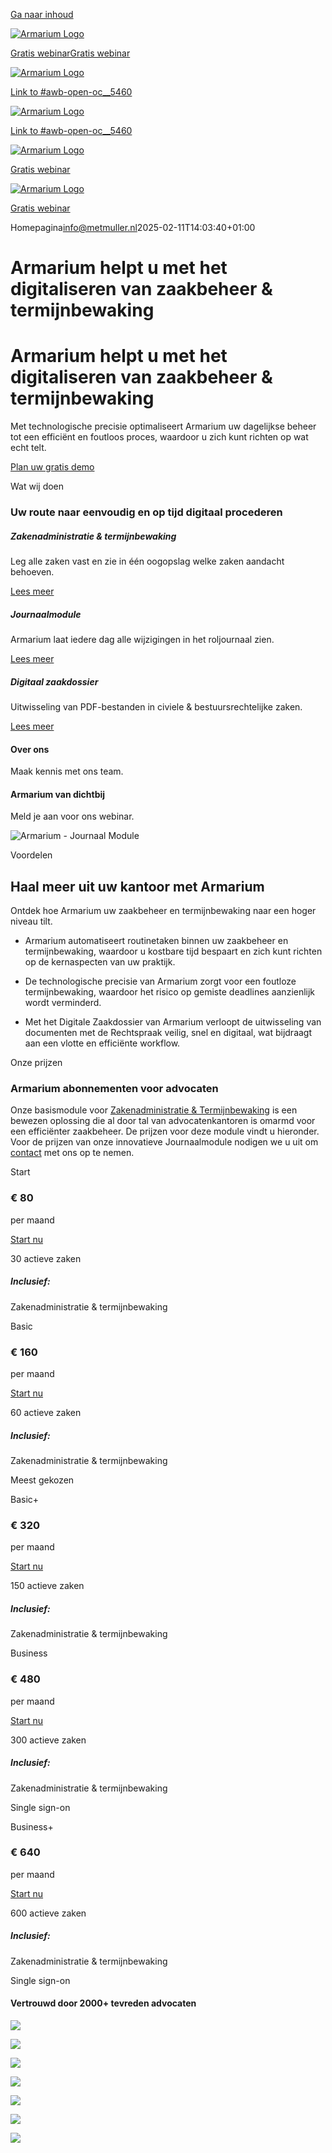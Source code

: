 [Ga naar inhoud](https://armarium.nl/#content)

[![Armarium Logo](https://armarium.nl/wp-content/uploads/2023/11/Armarium-logo.svg)](https://armarium.nl/)

[Gratis webinarGratis webinar](https://armarium.nl/uncategorized/webinar/)

[![Armarium Logo](data:image/svg+xml)](https://armarium.nl/)

[Link to #awb-open-oc__5460](https://armarium.nl/#awb-open-oc__5460)

[![Armarium Logo](data:image/svg+xml)](https://armarium.nl/)

[Link to #awb-open-oc__5460](https://armarium.nl/#awb-open-oc__5460)

[![Armarium Logo](data:image/svg+xml)](https://armarium.nl/)

[Gratis webinar](https://armarium.nl/webinar/)

[![Armarium Logo](data:image/svg+xml)](https://armarium.nl/)

[Gratis webinar](https://armarium.nl/webinar/)

Homepagina[info@metmuller.nl](https://armarium.nl/author/infometmuller-nl/ "Berichten van info@metmuller.nl")2025-02-11T14:03:40+01:00

# Armarium helpt u met het **digitaliseren** van zaakbeheer & termijnbewaking

# Armarium helpt u met het **digitaliseren** van zaakbeheer & termijnbewaking

Met technologische precisie optimaliseert Armarium uw dagelijkse beheer tot een efficiënt en foutloos proces, waardoor u zich kunt richten op wat echt telt.

[Plan uw gratis demo](https://armarium.nl/demo/)

Wat wij doen

### Uw route naar **eenvoudig** en op tijd   digitaal procederen

##### Zakenadministratie & termijnbewaking

Leg alle zaken vast en zie in één oogopslag welke zaken aandacht behoeven.

[Lees meer](https://armarium.nl/diensten/zakenadministratie-termijnbewaking/)

##### Journaalmodule

Armarium laat iedere dag alle wijzigingen in het roljournaal zien.

[Lees meer](https://armarium.nl/diensten/journaalmodule/)

##### Digitaal zaakdossier

Uitwisseling van PDF-bestanden in civiele & bestuursrechtelijke zaken.

[Lees meer](https://armarium.nl/diensten/digitaal-zaakdossier/)

#### Over ons

Maak kennis met ons team.

#### Armarium van dichtbij

Meld je aan voor ons webinar.

![Armarium - Journaal Module](https://armarium.nl/wp-content/uploads/2023/11/Armarium-Journaal-Module-1-1.png)

Voordelen

## Haal meer uit uw kantoor met Armarium

Ontdek hoe Armarium uw zaakbeheer en termijnbewaking naar een hoger niveau tilt.

- Armarium automatiseert routinetaken binnen uw zaakbeheer en termijnbewaking, waardoor u kostbare tijd bespaart en zich kunt richten op de kernaspecten van uw praktijk.

- De technologische precisie van Armarium zorgt voor een foutloze termijnbewaking, waardoor het risico op gemiste deadlines aanzienlijk wordt verminderd.

- Met het Digitale Zaakdossier van Armarium verloopt de uitwisseling van documenten met de Rechtspraak veilig, snel en digitaal, wat bijdraagt aan een vlotte en efficiënte workflow.


Onze prijzen

### Armarium abonnementen      voor advocaten

Onze basismodule voor [Zakenadministratie & Termijnbewaking](https://armarium.nl/diensten/zakenadministratie-termijnbewaking/) is een bewezen oplossing die al door tal van advocatenkantoren is omarmd voor een efficiënter zaakbeheer. De prijzen voor deze module vindt u hieronder. Voor de prijzen van onze innovatieve Journaalmodule nodigen we u uit om [contact](https://armarium.nl/contact/) met ons op te nemen.

Start

### € 80

per maand

[Start nu](https://armarium.nl/abonnementen/)

30 actieve zaken

##### Inclusief:

Zakenadministratie & termijnbewaking

Basic

### € 160

per maand

[Start nu](https://armarium.nl/abonnementen/)

60 actieve zaken

##### Inclusief:

Zakenadministratie & termijnbewaking

Meest gekozen

Basic+

### € 320

per maand

[Start nu](https://armarium.nl/abonnementen/)

150 actieve zaken

##### Inclusief:

Zakenadministratie & termijnbewaking

Business

### € 480

per maand

[Start nu](https://armarium.nl/abonnementen/)

300 actieve zaken

##### Inclusief:

Zakenadministratie & termijnbewaking

Single sign-on

Business+

### € 640

per maand

[Start nu](https://armarium.nl/abonnementen/)

600 actieve zaken

##### Inclusief:

Zakenadministratie & termijnbewaking

Single sign-on

#### Vertrouwd door **2000+** tevreden advocaten

[![](https://armarium.nl/wp-content/uploads/2024/09/Banning-Advocaten.png)](https://armarium.nl/wp-content/uploads/2024/09/Banning-Advocaten.png)

[![](https://armarium.nl/wp-content/uploads/2024/09/Benvalor.png)](https://armarium.nl/wp-content/uploads/2024/09/Benvalor.png)

[![](https://armarium.nl/wp-content/uploads/2024/09/Bureau-Kloosterboer.png)](https://armarium.nl/wp-content/uploads/2024/09/Bureau-Kloosterboer.png)

[![](https://armarium.nl/wp-content/uploads/2024/09/Brinkhof.png)](https://armarium.nl/wp-content/uploads/2024/09/Brinkhof.png)

[![](https://armarium.nl/wp-content/uploads/2024/09/Clifford-Change.png)](https://armarium.nl/wp-content/uploads/2024/09/Clifford-Change.png)

[![](https://armarium.nl/wp-content/uploads/2024/09/De-Brauw-Blackstone-Westbroek.png)](https://armarium.nl/wp-content/uploads/2024/09/De-Brauw-Blackstone-Westbroek.png)

[![](https://armarium.nl/wp-content/uploads/2024/09/De-mannen-van-Swaaij.png)](https://armarium.nl/wp-content/uploads/2024/09/De-mannen-van-Swaaij.png)

[![](data:image/svg+xml,%3Csvg%20xmlns%3D%27http%3A%2F%2Fwww.w3.org%2F2000%2Fsvg%27%20width%3D%27100%27%20height%3D%27100%27%20viewBox%3D%270%200%20100%20100%27%3E%3Crect%20width%3D%27100%27%20height%3D%27100%27%20fill-opacity%3D%220%22%2F%3E%3C%2Fsvg%3E)](https://armarium.nl/wp-content/uploads/2024/09/Dentons.png)

[![](data:image/svg+xml,%3Csvg%20xmlns%3D%27http%3A%2F%2Fwww.w3.org%2F2000%2Fsvg%27%20width%3D%27100%27%20height%3D%27100%27%20viewBox%3D%270%200%20100%20100%27%3E%3Crect%20width%3D%27100%27%20height%3D%27100%27%20fill-opacity%3D%220%22%2F%3E%3C%2Fsvg%3E)](https://armarium.nl/wp-content/uploads/2024/09/DLA-Piper.png)

[![](data:image/svg+xml,%3Csvg%20xmlns%3D%27http%3A%2F%2Fwww.w3.org%2F2000%2Fsvg%27%20width%3D%27100%27%20height%3D%27100%27%20viewBox%3D%270%200%20100%20100%27%3E%3Crect%20width%3D%27100%27%20height%3D%27100%27%20fill-opacity%3D%220%22%2F%3E%3C%2Fsvg%3E)](https://armarium.nl/wp-content/uploads/2024/09/Houthoff.png)

[![](data:image/svg+xml,%3Csvg%20xmlns%3D%27http%3A%2F%2Fwww.w3.org%2F2000%2Fsvg%27%20width%3D%27100%27%20height%3D%27100%27%20viewBox%3D%270%200%20100%20100%27%3E%3Crect%20width%3D%27100%27%20height%3D%27100%27%20fill-opacity%3D%220%22%2F%3E%3C%2Fsvg%3E)](https://armarium.nl/wp-content/uploads/2024/09/Huijzer.png)

[![](data:image/svg+xml,%3Csvg%20xmlns%3D%27http%3A%2F%2Fwww.w3.org%2F2000%2Fsvg%27%20width%3D%27100%27%20height%3D%27100%27%20viewBox%3D%270%200%20100%20100%27%3E%3Crect%20width%3D%27100%27%20height%3D%27100%27%20fill-opacity%3D%220%22%2F%3E%3C%2Fsvg%3E)](https://armarium.nl/wp-content/uploads/2024/09/Kennedy-van-der-Laan.png)

[![LaGro](data:image/svg+xml,%3Csvg%20xmlns%3D%27http%3A%2F%2Fwww.w3.org%2F2000%2Fsvg%27%20width%3D%271400%27%20height%3D%271400%27%20viewBox%3D%270%200%201400%201400%27%3E%3Crect%20width%3D%271400%27%20height%3D%271400%27%20fill-opacity%3D%220%22%2F%3E%3C%2Fsvg%3E)](https://armarium.nl/wp-content/uploads/2025/02/LaGro-1.png)

[![](data:image/svg+xml,%3Csvg%20xmlns%3D%27http%3A%2F%2Fwww.w3.org%2F2000%2Fsvg%27%20width%3D%27100%27%20height%3D%27100%27%20viewBox%3D%270%200%20100%20100%27%3E%3Crect%20width%3D%27100%27%20height%3D%27100%27%20fill-opacity%3D%220%22%2F%3E%3C%2Fsvg%3E)](https://armarium.nl/wp-content/uploads/2024/09/Legal-Support-Office.png)

[![](data:image/svg+xml,%3Csvg%20xmlns%3D%27http%3A%2F%2Fwww.w3.org%2F2000%2Fsvg%27%20width%3D%27100%27%20height%3D%27100%27%20viewBox%3D%270%200%20100%20100%27%3E%3Crect%20width%3D%27100%27%20height%3D%27100%27%20fill-opacity%3D%220%22%2F%3E%3C%2Fsvg%3E)](https://armarium.nl/wp-content/uploads/2024/09/Legalitas-Advocaten.png)

[![](data:image/svg+xml,%3Csvg%20xmlns%3D%27http%3A%2F%2Fwww.w3.org%2F2000%2Fsvg%27%20width%3D%27100%27%20height%3D%27100%27%20viewBox%3D%270%200%20100%20100%27%3E%3Crect%20width%3D%27100%27%20height%3D%27100%27%20fill-opacity%3D%220%22%2F%3E%3C%2Fsvg%3E)](https://armarium.nl/wp-content/uploads/2024/09/Lemstra-van-der-Korst.png)

[![](data:image/svg+xml,%3Csvg%20xmlns%3D%27http%3A%2F%2Fwww.w3.org%2F2000%2Fsvg%27%20width%3D%27100%27%20height%3D%27100%27%20viewBox%3D%270%200%20100%20100%27%3E%3Crect%20width%3D%27100%27%20height%3D%27100%27%20fill-opacity%3D%220%22%2F%3E%3C%2Fsvg%3E)](https://armarium.nl/wp-content/uploads/2024/09/NautaDutilh.png)

[![](data:image/svg+xml,%3Csvg%20xmlns%3D%27http%3A%2F%2Fwww.w3.org%2F2000%2Fsvg%27%20width%3D%27100%27%20height%3D%27100%27%20viewBox%3D%270%200%20100%20100%27%3E%3Crect%20width%3D%27100%27%20height%3D%27100%27%20fill-opacity%3D%220%22%2F%3E%3C%2Fsvg%3E)](https://armarium.nl/wp-content/uploads/2024/09/NN-Advocaten.png)

[![](data:image/svg+xml,%3Csvg%20xmlns%3D%27http%3A%2F%2Fwww.w3.org%2F2000%2Fsvg%27%20width%3D%27100%27%20height%3D%27100%27%20viewBox%3D%270%200%20100%20100%27%3E%3Crect%20width%3D%27100%27%20height%3D%27100%27%20fill-opacity%3D%220%22%2F%3E%3C%2Fsvg%3E)](https://armarium.nl/wp-content/uploads/2024/09/Pels-Rijcken.png)

[![](data:image/svg+xml,%3Csvg%20xmlns%3D%27http%3A%2F%2Fwww.w3.org%2F2000%2Fsvg%27%20width%3D%27100%27%20height%3D%27100%27%20viewBox%3D%270%200%20100%20100%27%3E%3Crect%20width%3D%27100%27%20height%3D%27100%27%20fill-opacity%3D%220%22%2F%3E%3C%2Fsvg%3E)](https://armarium.nl/wp-content/uploads/2024/09/Ploum.png)

[![](data:image/svg+xml,%3Csvg%20xmlns%3D%27http%3A%2F%2Fwww.w3.org%2F2000%2Fsvg%27%20width%3D%27100%27%20height%3D%27100%27%20viewBox%3D%270%200%20100%20100%27%3E%3Crect%20width%3D%27100%27%20height%3D%27100%27%20fill-opacity%3D%220%22%2F%3E%3C%2Fsvg%3E)](https://armarium.nl/wp-content/uploads/2024/09/Poelman-van-den-Broek.png)

[![](data:image/svg+xml,%3Csvg%20xmlns%3D%27http%3A%2F%2Fwww.w3.org%2F2000%2Fsvg%27%20width%3D%27100%27%20height%3D%27100%27%20viewBox%3D%270%200%20100%20100%27%3E%3Crect%20width%3D%27100%27%20height%3D%27100%27%20fill-opacity%3D%220%22%2F%3E%3C%2Fsvg%3E)](https://armarium.nl/wp-content/uploads/2024/09/Renzen.png)

[![](data:image/svg+xml,%3Csvg%20xmlns%3D%27http%3A%2F%2Fwww.w3.org%2F2000%2Fsvg%27%20width%3D%27100%27%20height%3D%27100%27%20viewBox%3D%270%200%20100%20100%27%3E%3Crect%20width%3D%27100%27%20height%3D%27100%27%20fill-opacity%3D%220%22%2F%3E%3C%2Fsvg%3E)](https://armarium.nl/wp-content/uploads/2024/09/Schaap.png)

[![](data:image/svg+xml,%3Csvg%20xmlns%3D%27http%3A%2F%2Fwww.w3.org%2F2000%2Fsvg%27%20width%3D%27100%27%20height%3D%27100%27%20viewBox%3D%270%200%20100%20100%27%3E%3Crect%20width%3D%27100%27%20height%3D%27100%27%20fill-opacity%3D%220%22%2F%3E%3C%2Fsvg%3E)](https://armarium.nl/wp-content/uploads/2024/09/Schenkeveld-Advocaten.png)

[![](data:image/svg+xml,%3Csvg%20xmlns%3D%27http%3A%2F%2Fwww.w3.org%2F2000%2Fsvg%27%20width%3D%27100%27%20height%3D%27100%27%20viewBox%3D%270%200%20100%20100%27%3E%3Crect%20width%3D%27100%27%20height%3D%27100%27%20fill-opacity%3D%220%22%2F%3E%3C%2Fsvg%3E)](https://armarium.nl/wp-content/uploads/2024/09/Simmons-Simmons.png)

[![](data:image/svg+xml,%3Csvg%20xmlns%3D%27http%3A%2F%2Fwww.w3.org%2F2000%2Fsvg%27%20width%3D%27100%27%20height%3D%27100%27%20viewBox%3D%270%200%20100%20100%27%3E%3Crect%20width%3D%27100%27%20height%3D%27100%27%20fill-opacity%3D%220%22%2F%3E%3C%2Fsvg%3E)](https://armarium.nl/wp-content/uploads/2024/09/Stadermann-Luiten.png)

[![](data:image/svg+xml,%3Csvg%20xmlns%3D%27http%3A%2F%2Fwww.w3.org%2F2000%2Fsvg%27%20width%3D%27100%27%20height%3D%27100%27%20viewBox%3D%270%200%20100%20100%27%3E%3Crect%20width%3D%27100%27%20height%3D%27100%27%20fill-opacity%3D%220%22%2F%3E%3C%2Fsvg%3E)](https://armarium.nl/wp-content/uploads/2024/09/Stibbe.png)

[![](data:image/svg+xml,%3Csvg%20xmlns%3D%27http%3A%2F%2Fwww.w3.org%2F2000%2Fsvg%27%20width%3D%27100%27%20height%3D%27100%27%20viewBox%3D%270%200%20100%20100%27%3E%3Crect%20width%3D%27100%27%20height%3D%27100%27%20fill-opacity%3D%220%22%2F%3E%3C%2Fsvg%3E)](https://armarium.nl/wp-content/uploads/2024/09/TaylorWessing.png)

[![](data:image/svg+xml,%3Csvg%20xmlns%3D%27http%3A%2F%2Fwww.w3.org%2F2000%2Fsvg%27%20width%3D%27100%27%20height%3D%27100%27%20viewBox%3D%270%200%20100%20100%27%3E%3Crect%20width%3D%27100%27%20height%3D%27100%27%20fill-opacity%3D%220%22%2F%3E%3C%2Fsvg%3E)](https://armarium.nl/wp-content/uploads/2024/09/Tot-je-recht.png)

[![](data:image/svg+xml,%3Csvg%20xmlns%3D%27http%3A%2F%2Fwww.w3.org%2F2000%2Fsvg%27%20width%3D%27100%27%20height%3D%27100%27%20viewBox%3D%270%200%20100%20100%27%3E%3Crect%20width%3D%27100%27%20height%3D%27100%27%20fill-opacity%3D%220%22%2F%3E%3C%2Fsvg%3E)](https://armarium.nl/wp-content/uploads/2024/09/Trip-Advocaten.png)

[![](data:image/svg+xml,%3Csvg%20xmlns%3D%27http%3A%2F%2Fwww.w3.org%2F2000%2Fsvg%27%20width%3D%27100%27%20height%3D%27100%27%20viewBox%3D%270%200%20100%20100%27%3E%3Crect%20width%3D%27100%27%20height%3D%27100%27%20fill-opacity%3D%220%22%2F%3E%3C%2Fsvg%3E)](https://armarium.nl/wp-content/uploads/2024/09/VA-advocaten.png)

[![](data:image/svg+xml,%3Csvg%20xmlns%3D%27http%3A%2F%2Fwww.w3.org%2F2000%2Fsvg%27%20width%3D%27100%27%20height%3D%27100%27%20viewBox%3D%270%200%20100%20100%27%3E%3Crect%20width%3D%27100%27%20height%3D%27100%27%20fill-opacity%3D%220%22%2F%3E%3C%2Fsvg%3E)](https://armarium.nl/wp-content/uploads/2024/09/Van-Doorne.png)

[![](data:image/svg+xml,%3Csvg%20xmlns%3D%27http%3A%2F%2Fwww.w3.org%2F2000%2Fsvg%27%20width%3D%27100%27%20height%3D%27100%27%20viewBox%3D%270%200%20100%20100%27%3E%3Crect%20width%3D%27100%27%20height%3D%27100%27%20fill-opacity%3D%220%22%2F%3E%3C%2Fsvg%3E)](https://armarium.nl/wp-content/uploads/2024/09/Van-Traa.png)

[![](data:image/svg+xml,%3Csvg%20xmlns%3D%27http%3A%2F%2Fwww.w3.org%2F2000%2Fsvg%27%20width%3D%27100%27%20height%3D%27100%27%20viewBox%3D%270%200%20100%20100%27%3E%3Crect%20width%3D%27100%27%20height%3D%27100%27%20fill-opacity%3D%220%22%2F%3E%3C%2Fsvg%3E)](https://armarium.nl/wp-content/uploads/2024/09/Weebers-advocaten.png)

[![](data:image/svg+xml,%3Csvg%20xmlns%3D%27http%3A%2F%2Fwww.w3.org%2F2000%2Fsvg%27%20width%3D%27100%27%20height%3D%27100%27%20viewBox%3D%270%200%20100%20100%27%3E%3Crect%20width%3D%27100%27%20height%3D%27100%27%20fill-opacity%3D%220%22%2F%3E%3C%2Fsvg%3E)](https://armarium.nl/wp-content/uploads/2024/09/Windt-le-grand-leeuwenburgh.png)

[![](data:image/svg+xml,%3Csvg%20xmlns%3D%27http%3A%2F%2Fwww.w3.org%2F2000%2Fsvg%27%20width%3D%27100%27%20height%3D%27100%27%20viewBox%3D%270%200%20100%20100%27%3E%3Crect%20width%3D%27100%27%20height%3D%27100%27%20fill-opacity%3D%220%22%2F%3E%3C%2Fsvg%3E)](https://armarium.nl/wp-content/uploads/2024/09/YSQUARE.png)

![Armarium](data:image/svg+xml)

Gratis demo

Wij staan voor u klaar

## Onze specialisten staan klaar om uw **vragen** te beantwoorden

Ontdek hoe u gemakkelijk zaken uit roljournalen haalt, centraal gewijzigde zaken verwerkt, teamleden informeert over zaakwijzigingen en een helder overzicht behoudt met een termijnenlijst. Vraag nu een demo aan en zie hoe Armarium uw praktijkbeheer transformeert.

[Plan uw gratis demo](https://armarium.nl/demo/)

Nieuws & blog

### Lees onze laatste blogs

[Bekijk alle artikelen](https://armarium.nl/blog)

- [![Harry Doornbusch klantervaring Armarium](data:image/svg+xml)](https://armarium.nl/blog/klantervaringen-harry-doornbusch/ "Klantervaringen: Harry Doornbusch")





[Blog](https://armarium.nl/category/blog/ "Blog")







#### [Klantervaringen: Harry Doornbusch](https://armarium.nl/blog/klantervaringen-harry-doornbusch/)





[Lees meer](https://armarium.nl/blog/klantervaringen-harry-doornbusch/)

- [![](data:image/svg+xml)](https://armarium.nl/blog/de-voordelen-van-de-armarium-office-integratie-met-microsoft-365/ "De voordelen van de Armarium Office integratie met Microsoft 365")





[Blog](https://armarium.nl/category/blog/ "Blog")







#### [De voordelen van de Armarium Office integratie met Microsoft 365](https://armarium.nl/blog/de-voordelen-van-de-armarium-office-integratie-met-microsoft-365/)





[Lees meer](https://armarium.nl/blog/de-voordelen-van-de-armarium-office-integratie-met-microsoft-365/)

- [![](data:image/svg+xml)](https://armarium.nl/blog/annelies-groenewegen/ "Klantervaringen: Annelies Groenewegen")





[Blog](https://armarium.nl/category/blog/ "Blog")







#### [Klantervaringen: Annelies Groenewegen](https://armarium.nl/blog/annelies-groenewegen/)





[Lees meer](https://armarium.nl/blog/annelies-groenewegen/)


[![Armarium Logo](data:image/svg+xml)](https://armarium.nl/)

[088 – 550 44 86088 – 550 44 86](tel:+31885504486)

[info@armarium.nlinfo@armarium.nl](mailto:info@armarium.nl)

© Copyright - 2025 \| All Rights Reserved \| Powered by [MetMuller](https://metmuller.nl/)

[Page load link](https://armarium.nl/#)

![](data:image/svg+xml,%3Csvg%20xmlns%3D%27http%3A%2F%2Fwww.w3.org%2F2000%2Fsvg%27%20width%3D%27312%27%20height%3D%2753%27%20viewBox%3D%270%200%20312%2053%27%3E%3Crect%20width%3D%27312%27%20height%3D%2753%27%20fill-opacity%3D%220%22%2F%3E%3C%2Fsvg%3E)

[Demo aanvragen](https://armarium.nl/contact/)

#### Laten we samen gaan werken.

##### Contactgegevens

Prinsenkade 8

4811 VB Breda

[![Armarium - webinar](data:image/svg+xml)](https://1.envato.market/4ekr0r)

[Meld u aan voor ons webinarMeld u aan voor ons webinar](https://armarium.nl/uncategorized/webinar/)

[Ga naar de bovenkant](https://armarium.nl/#)